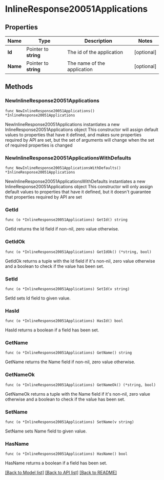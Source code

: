 # InlineResponse20051Applications

## Properties

Name | Type | Description | Notes
------------ | ------------- | ------------- | -------------
**Id** | Pointer to **string** | The id of the application | [optional] 
**Name** | Pointer to **string** | The name of the application | [optional] 

## Methods

### NewInlineResponse20051Applications

`func NewInlineResponse20051Applications() *InlineResponse20051Applications`

NewInlineResponse20051Applications instantiates a new InlineResponse20051Applications object
This constructor will assign default values to properties that have it defined,
and makes sure properties required by API are set, but the set of arguments
will change when the set of required properties is changed

### NewInlineResponse20051ApplicationsWithDefaults

`func NewInlineResponse20051ApplicationsWithDefaults() *InlineResponse20051Applications`

NewInlineResponse20051ApplicationsWithDefaults instantiates a new InlineResponse20051Applications object
This constructor will only assign default values to properties that have it defined,
but it doesn't guarantee that properties required by API are set

### GetId

`func (o *InlineResponse20051Applications) GetId() string`

GetId returns the Id field if non-nil, zero value otherwise.

### GetIdOk

`func (o *InlineResponse20051Applications) GetIdOk() (*string, bool)`

GetIdOk returns a tuple with the Id field if it's non-nil, zero value otherwise
and a boolean to check if the value has been set.

### SetId

`func (o *InlineResponse20051Applications) SetId(v string)`

SetId sets Id field to given value.

### HasId

`func (o *InlineResponse20051Applications) HasId() bool`

HasId returns a boolean if a field has been set.

### GetName

`func (o *InlineResponse20051Applications) GetName() string`

GetName returns the Name field if non-nil, zero value otherwise.

### GetNameOk

`func (o *InlineResponse20051Applications) GetNameOk() (*string, bool)`

GetNameOk returns a tuple with the Name field if it's non-nil, zero value otherwise
and a boolean to check if the value has been set.

### SetName

`func (o *InlineResponse20051Applications) SetName(v string)`

SetName sets Name field to given value.

### HasName

`func (o *InlineResponse20051Applications) HasName() bool`

HasName returns a boolean if a field has been set.


[[Back to Model list]](../README.md#documentation-for-models) [[Back to API list]](../README.md#documentation-for-api-endpoints) [[Back to README]](../README.md)



